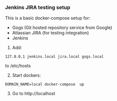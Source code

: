 ### Jenkins JIRA testing setup

This is a basic docker-compose setup for:

* Gogs (Git hosted repository service from Google)
* Atlassian JIRA (for testing integration)
* Jenkins

1. Add:
```
127.0.0.1 jenkins.local jira.local gogs.local
```
to /etc/hosts

2. Start dockers:
```
DOMAIN_NAME=local docker-compose  up
```

3. Go to http://localhost

